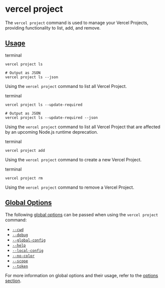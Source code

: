 # vercel project

The `vercel project` command is used to manage your Vercel Projects, providing functionality to list, add, and remove.

## [Usage](https://vercel.com/docs/cli/project\#usage)

terminal

```code-block_code__isn_V
vercel project ls

# Output as JSON
vercel project ls --json
```

Using the `vercel project` command to list all Vercel
Project.

terminal

```code-block_code__isn_V
vercel project ls --update-required

# Output as JSON
vercel project ls --update-required --json
```

Using the `vercel project` command to list all Vercel
Project that are affected by an upcoming Node.js runtime deprecation.

terminal

```code-block_code__isn_V
vercel project add
```

Using the `vercel project` command to create a new
Vercel Project.

terminal

```code-block_code__isn_V
vercel project rm
```

Using the `vercel project` command to remove a Vercel
Project.

## [Global Options](https://vercel.com/docs/cli/project\#global-options)

The following [global options](./vercel-cli-global-options.md) can be passed when using the `vercel project` command:

- [`--cwd`](./vercel-cli-global-options.md#current-working-directory)
- [`--debug`](./vercel-cli-global-options.md#debug)
- [`--global-config`](./vercel-cli-global-options.md#global-config)
- [`--help`](./vercel-cli-global-options.md#help)
- [`--local-config`](./vercel-cli-global-options.md#local-config)
- [`--no-color`](./vercel-cli-global-options.md#no-color)
- [`--scope`](./vercel-cli-global-options.md#scope)
- [`--token`](./vercel-cli-global-options.md#token)

For more information on global options and their usage, refer to the [options section](./vercel-cli-global-options.md).
